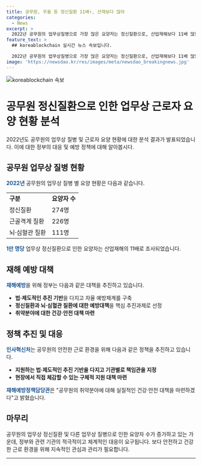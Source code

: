 ```yaml
---
title: 공무원, 우울 등 정신질환 11배↑, 산재보다 많아
categories:
  - News
excerpt: >
  2022년 공무원의 업무상질병으로 가장 많은 요양자는 정신질환으로, 산업재해보다 11배 많았다. 이에 따라 인사혁신처는 사전 예방을 강화하기로 결정하고, 각 기관이 재해 위험요인을 발굴하고 개선할 수 있도록 지원하고자 한다. 특히 정신질환과 뇌·심혈관 질환에 대한 예방대책에 중점을 두고 있으며, 공무원들의 건강과 안전을 위해 계속해서 지원할 것이라 밝혔다. (150자)
feature_text: >
  ## koreablockchain 실시간 뉴스 속보입니다.

  2022년 공무원의 업무상질병으로 가장 많은 요양자는 정신질환으로, 산업재해보다 11배 많았다. 이에 따라 인사혁신처는 사전 예방을 강화하기로 결정하고, 각 기관이 재해 위험요인을 발굴하고 개선할 수 있도록 지원하고자 한다. 특히 정신질환과 뇌·심혈관 질환에 대한 예방대책에 중점을 두고 있으며, 공무원들의 건강과 안전을 위해 계속해서 지원할 것이라 밝혔다. (150자)
image: 'https://newsdao.kr/res/images/meta/newsdao_breakingnews.jpg'
---
```


<p><img src="https://newsdao.kr/res/images/meta/newsdao_breakingnews.jpg" alt="koreablockchain 속보" /></p>

<h1>공무원 정신질환으로 인한 업무상 근로자 요양 현황 분석</h1>

<p data-ke-size="size16">2022년도 공무원의 업무상 질병 및 근로자 요양 현황에 대한 분석 결과가 발표되었습니다. 이에 대한 정부의 대응 및 예방 정책에 대해 알아봅시다.</p>

<h2 data-ke-size="size26">공무원 업무상 질병 현황</h2>

<p><b><span style="color: #1a5490;">2022년</span></b> 공무원의 업무상 질병 별 요양 현황은 다음과 같습니다.</p>

<table>
    <tr>
        <td><b>구분</b></td>
        <td><b>요양자 수</b></td>
    </tr>
    <tr>
        <td>정신질환</td>
        <td>274명</td>
    </tr>
    <tr>
        <td>근골격계 질환</td>
        <td>226명</td>
    </tr>
    <tr>
        <td>뇌·심혈관 질환</td>
        <td>111명</td>
    </tr>
</table>

<p><b><span style="color: #1a5490;">1만 명당</span></b> 업무상 정신질환으로 인한 요양자는 산업재해의 11배로 조사되었습니다.</p>

<h2 data-ke-size="size26">재해 예방 대책</h2>

<p><b><span style="color: #1a5490;">재해예방</span></b>을 위해 정부는 다음과 같은 대책을 추진하고 있습니다.</p>

<ul>
    <li><b>법·제도적인 추진 기반</b>을 다지고 자율 예방체계를 구축</li>
    <li><b>정신질환과 뇌·심혈관 질환에 대한 예방대책</b>을 핵심 추진과제로 선정</li>
    <li><b>취약분야에 대한 건강·안전 대책 마련</b></li>
</ul>

<h2 data-ke-size="size26">정책 추진 및 대응</h2>

<p><b><span style="color: #1a5490;">인사혁신처</span></b>는 공무원의 안전한 근로 환경을 위해 다음과 같은 정책을 추진하고 있습니다.</p>

<ul>
    <li><b>지원하는 법·제도적인 추진 기반을 다지고 기관별로 책임관을 지정</b></li>
    <li><b>현장에서 직접 체감할 수 있는 구체적 지원 대책 마련</b></li>
</ul>

<p><b><span style="color: #1a5490;">재해예방정책담당관</span></b>은 "공무원의 취약분야에 대해 실질적인 건강·안전 대책을 마련하겠다"고 밝혔습니다.</p>

<h2 data-ke-size="size26">마무리</h2>

<p>공무원의 업무상 정신질환 및 다른 업무상 질병으로 인한 요양자 수가 증가하고 있는 가운데, 정부와 관련 기관의 적극적이고 체계적인 대응이 요구됩니다. 보다 안전하고 건강한 근로 환경을 위해 지속적인 관심과 관리가 필요합니다.</p>

<p><hr></p>


